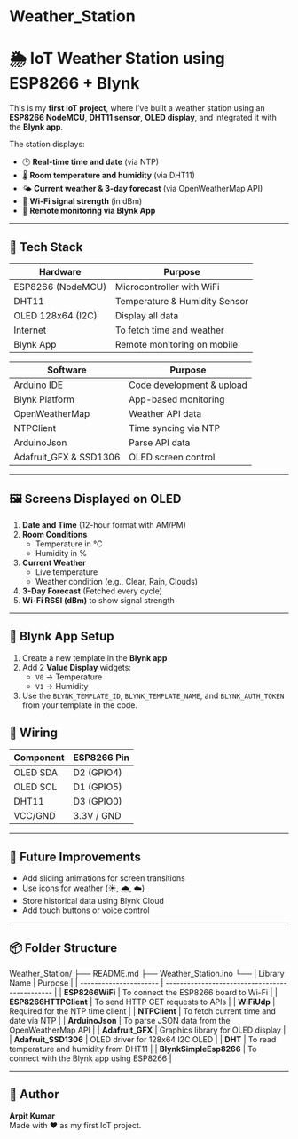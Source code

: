 # Weather_Station
# 🌦️ IoT Weather Station using ESP8266 + Blynk

This is my **first IoT project**, where I’ve built a weather station using an **ESP8266 NodeMCU**, **DHT11 sensor**, **OLED display**, and integrated it with the **Blynk app**.

The station displays:
- 🕒 **Real-time time and date** (via NTP)
- 🌡️ **Room temperature and humidity** (via DHT11)
- 🌤️ **Current weather & 3-day forecast** (via OpenWeatherMap API)
- 📶 **Wi-Fi signal strength** (in dBm)
- 📲 **Remote monitoring via Blynk App**

---

## 🧰 Tech Stack

| Hardware | Purpose |
|----------|---------|
| ESP8266 (NodeMCU) | Microcontroller with WiFi |
| DHT11 | Temperature & Humidity Sensor |
| OLED 128x64 (I2C) | Display all data |
| Internet | To fetch time and weather |
| Blynk App | Remote monitoring on mobile |

| Software | Purpose |
|----------|---------|
| Arduino IDE | Code development & upload |
| Blynk Platform | App-based monitoring |
| OpenWeatherMap | Weather API data |
| NTPClient | Time syncing via NTP |
| ArduinoJson | Parse API data |
| Adafruit_GFX & SSD1306 | OLED screen control |

---

## 🖼️ Screens Displayed on OLED

1. **Date and Time** (12-hour format with AM/PM)
2. **Room Conditions**
   - Temperature in °C
   - Humidity in %
3. **Current Weather**
   - Live temperature
   - Weather condition (e.g., Clear, Rain, Clouds)
4. **3-Day Forecast** (Fetched every cycle)
5. **Wi-Fi RSSI (dBm)** to show signal strength

---

## 📱 Blynk App Setup

1. Create a new template in the **Blynk app**
2. Add 2 **Value Display** widgets:
   - `V0` → Temperature
   - `V1` → Humidity
3. Use the `BLYNK_TEMPLATE_ID`, `BLYNK_TEMPLATE_NAME`, and `BLYNK_AUTH_TOKEN` from your template in the code.


## 🔌 Wiring

| Component | ESP8266 Pin |
|-----------|-------------|
| OLED SDA  | D2 (GPIO4)  |
| OLED SCL  | D1 (GPIO5)  |
| DHT11     | D3 (GPIO0)  |
| VCC/GND   | 3.3V / GND  |

---

## 🚀 Future Improvements
- Add sliding animations for screen transitions
- Use icons for weather (☀️, 🌧️, ☁️)
- Store historical data using Blynk Cloud
- Add touch buttons or voice control

---

## 📦 Folder Structure

Weather_Station/
├── README.md 
├── Weather_Station.ino
└── | Library Name       | Purpose                                        |
| ---------------------- | ---------------------------------------------- |
| **ESP8266WiFi**        | To connect the ESP8266 board to Wi-Fi          |
| **ESP8266HTTPClient**  | To send HTTP GET requests to APIs              |
| **WiFiUdp**            | Required for the NTP time client               |
| **NTPClient**          | To fetch current time and date via NTP         |
| **ArduinoJson**        | To parse JSON data from the OpenWeatherMap API |
| **Adafruit\_GFX**      | Graphics library for OLED display              |
| **Adafruit\_SSD1306**  | OLED driver for 128x64 I2C OLED                |
| **DHT**                | To read temperature and humidity from DHT11    |
| **BlynkSimpleEsp8266** | To connect with the Blynk app using ESP8266    |


---

## 🙌 Author

**Arpit Kumar**  
Made with ❤️ as my first IoT project.
